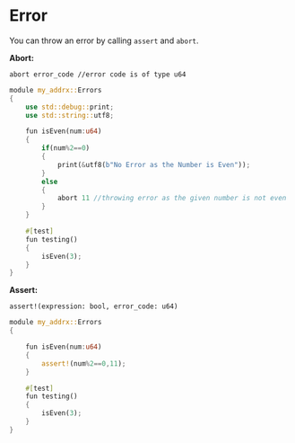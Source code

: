# Error

You can throw an error by calling  `assert` and `abort`.

**Abort:**

`abort error_code //error code is of type u64`

```rust
module my_addrx::Errors
{
    use std::debug::print;
    use std::string::utf8;

    fun isEven(num:u64)
    {
        if(num%2==0)
        {    
            print(&utf8(b"No Error as the Number is Even"));
        }
        else    
        {    
            abort 11 //throwing error as the given number is not even
        }
    }

    #[test]
    fun testing()
    {
        isEven(3);
    }
}
```

**Assert:**

`assert!(expression: bool, error_code: u64)`

```rust
module my_addrx::Errors
{

    fun isEven(num:u64)
    {
        assert!(num%2==0,11);
    }

    #[test]
    fun testing()
    {
        isEven(3);
    }
}
```
